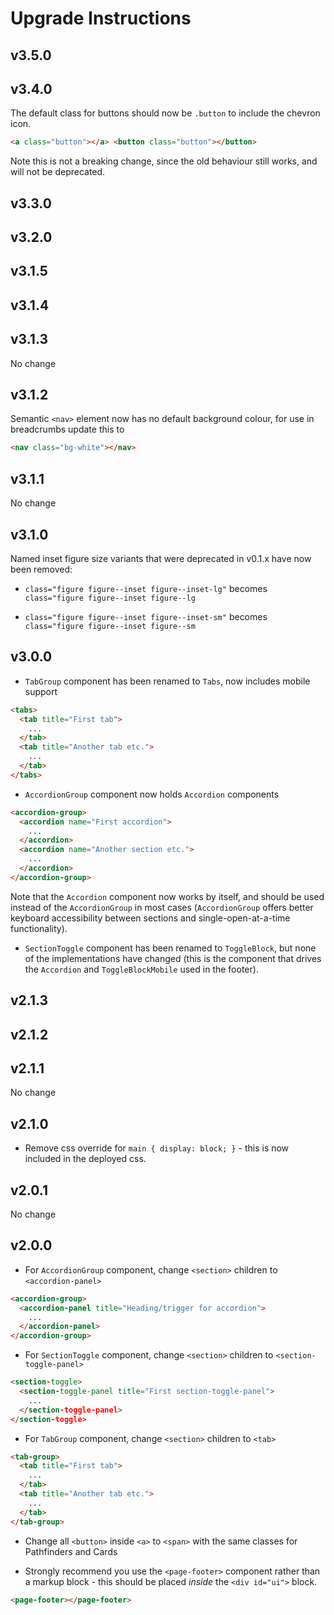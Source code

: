# Upgrade Instructions

## v3.5.0

## v3.4.0

The default class for buttons should now be `.button` to include the chevron icon.

```html
<a class="button"></a> <button class="button"></button>
```

Note this is not a breaking change, since the old behaviour still works, and will not be deprecated.

## v3.3.0

## v3.2.0

## v3.1.5

## v3.1.4

## v3.1.3

No change

## v3.1.2

Semantic `<nav>` element now has no default background colour, for use in breadcrumbs update this to

```html
<nav class="bg-white"></nav>
```

## v3.1.1

No change

## v3.1.0

Named inset figure size variants that were deprecated in v0.1.x have now been removed:

- `class="figure figure--inset figure--inset-lg"` becomes `class="figure figure--inset figure--lg`

- `class="figure figure--inset figure--inset-sm"` becomes `class="figure figure--inset figure--sm`

## v3.0.0

- `TabGroup` component has been renamed to `Tabs`, now includes mobile support

```html
<tabs>
  <tab title="First tab">
    ...
  </tab>
  <tab title="Another tab etc.">
    ...
  </tab>
</tabs>
```

- `AccordionGroup` component now holds `Accordion` components

```html
<accordion-group>
  <accordion name="First accordion">
    ...
  </accordion>
  <accordion name="Another section etc.">
    ...
  </accordion>
</accordion-group>
```

Note that the `Accordion` component now works by itself, and should be used instead of the `AccordionGroup` in most cases (`AccordionGroup` offers better
keyboard accessibility between sections and single-open-at-a-time functionality).

- `SectionToggle` component has been renamed to `ToggleBlock`, but none of the implementations have changed (this is the component that drives the `Accordion` and `ToggleBlockMobile` used in the footer).

## v2.1.3

## v2.1.2

## v2.1.1

No change

## v2.1.0

- Remove css override for `main { display: block; }` - this is now included in the deployed css.

## v2.0.1

No change

## v2.0.0

- For `AccordionGroup` component, change `<section>` children to `<accordion-panel>`

```html
<accordion-group>
  <accordion-panel title="Heading/trigger for accordion">
    ...
  </accordion-panel>
</accordion-group>
```

- For `SectionToggle` component, change `<section>` children to `<section-toggle-panel>`

```html
<section-toggle>
  <section-toggle-panel title="First section-toggle-panel">
    ...
  </section-toggle-panel>
</section-toggle>
```

- For `TabGroup` component, change `<section>` children to `<tab>`

```html
<tab-group>
  <tab title="First tab">
    ...
  </tab>
  <tab title="Another tab etc.">
    ...
  </tab>
</tab-group>
```

- Change all `<button>` inside `<a>` to `<span>` with the same classes for Pathfinders and Cards

- Strongly recommend you use the `<page-footer>` component rather than a markup block - this should be placed _inside_ the `<div id="ui">` block.

```html
<page-footer></page-footer>
```
